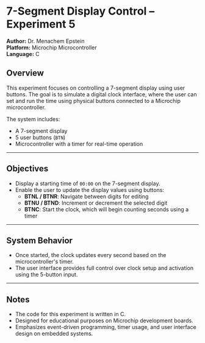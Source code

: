 # 7-Segment Display Control – Experiment 5

**Author:** Dr. Menachem Epstein  
**Platform:** Microchip Microcontroller  
**Language:** C

## Overview

This experiment focuses on controlling a 7-segment display using user buttons. The goal is to simulate a digital clock interface, where the user can set and run the time using physical buttons connected to a Microchip microcontroller.

The system includes:
- A 7-segment display
- 5 user buttons (`BTN`)
- Microcontroller with a timer for real-time operation

---

## Objectives

- Display a starting time of `00:00` on the 7-segment display.
- Enable the user to update the display values using buttons:
  - **BTNL / BTNR**: Navigate between digits for editing
  - **BTNU / BTND**: Increment or decrement the selected digit
  - **BTNC**: Start the clock, which will begin counting seconds using a timer

---

## System Behavior

- Once started, the clock updates every second based on the microcontroller's timer.
- The user interface provides full control over clock setup and activation using the 5-button input.

---

## Notes

- The code for this experiment is written in C.
- Designed for educational purposes on Microchip development boards.
- Emphasizes event-driven programming, timer usage, and user interface design on embedded systems.